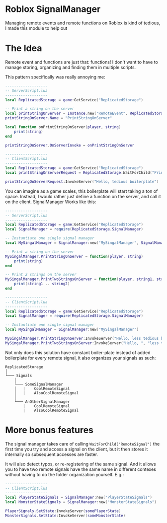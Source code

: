 # Roblox SignalManager
Managing remote events and remote functions on Roblox is kind of tedious, I made this module to help out

# The Idea
Remote event and functions are just that: functions! I don't want to have to manage storing, organizing and finding them in multiple scripts.

This pattern specifically was really annoying me:

```lua
-------------------
-- ServerScript.lua
-------------------
local ReplicatedStorage = game:GetService("ReplicatedStorage")

-- Print a string on the server
local printStringOnServer = Instance.new("RemoteEvent", ReplicatedStorage)
printStringOnServer.Name = "PrintStringOnServer"

local function onPrintStringOnServer(player, string)
	print(string)
end

printStringOnServer.OnServerInvoke = onPrintStringOnServer

-------------------
-- ClientScript.lua
-------------------
local ReplicatedStorage = game:GetService("ReplicatedStorage")
local printStringOnServerRequest = ReplicatedStorage:WaitForChild("PrintStringOnServer")

printStringOnServerRequest:InvokeServer("Hello, tedious boilerplate")
```

You can imagine as a game scales, this boilerplate will start taking a ton of space. Instead, I would rather just define a function on the server, and call it on the client. SignalManager Works like this:

```lua
-------------------
-- ServerScript.lua
-------------------
local ReplicatedStorage = game:GetService("ReplicatedStorage")
local SignalManager = require(ReplicatedStorage.SignalManager)

-- Instantiate one single signal manager
local MySingalManager = SignalManager:new("MySingalManager", SignalManager.EventType.RemoteEvent) 

-- Print a string on the server
MySingalManager.PrintStringOnServer = function(player, string)
	print(string)
end

-- Print 2 strings on the server
MySingalManager.PrintTwoStringsOnServer = function(player, string1, string1)
	print(string1 .. string2)
end

-------------------
-- ClientScript.lua
-------------------
local ReplicatedStorage = game:GetService("ReplicatedStorage")
local SignalManager = require(ReplicatedStorage.SignalManager)

-- Instantiate one single signal manager
local MySingalManager = SignalManager:new("MySingalManager") 

MySingalManager.PrintStringOnServer:InvokeServer("Hello, less tedious boilerplate")
MySingalManager.PrintTwoStringsOnServer:InvokeServer("Hello, ", "less tedious boilerplate")
```

Not only does this solution have constant boiler-plate instead of added boilerplate for every remote signal, it also organizes your signals as such:

```
ReplicatedStorage
│
└─── Signals
    │
    └─── SomeSignalManager
    │   |    CoolRemoteSignal
    │   |    AlsoCoolRemoteSignal
    │   
    └─── AnOtherSignalManager
        |    CoolRemoteSignal
        |    AlsoCoolRemoteSignal
```

# More bonus features
The signal manager takes care of calling `WaitForChild("RemoteSignal")` the first time you try and access a signal on the client, but it then stores it internally so subsequent accesses are faster.

It will also detect typos, or re-registering of the same signal. And it allows you to have two remote signals have the same name in different contexes without having to do the folder organization yourself. E.g.:
```lua
-------------------
-- ClientScript.lua
-------------------
local PlayerStateSignals = SignalManager:new("PlayerStateSignals")
local MonsterStateSignals = SignalManager:new("MonsterStateSignals")

PlayerSignals.SetState:InvokeServer(somePlayerState)
MonsterSignals.SetState:InvokeServer(someMonsterState)
```
